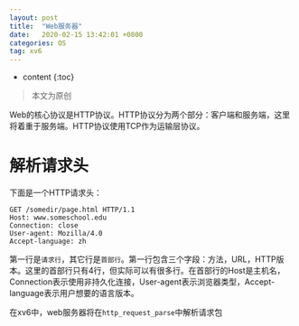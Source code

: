```yaml
---
layout: post
title:  "Web服务器"
date:   2020-02-15 13:42:01 +0800
categories: OS
tag: xv6
---
```


* content
{:toc}

>本文为原创

Web的核心协议是HTTP协议。HTTP协议分为两个部分：客户端和服务端，这里将着重于服务端。HTTP协议使用TCP作为运输层协议。

# 解析请求头

下面是一个HTTP请求头：

```
GET /somedir/page.html HTTP/1.1
Host: www.someschool.edu
Connection: close
User-agent: Mozilla/4.0
Accept-language: zh
```

第一行是`请求行`，其它行是`首部行`。第一行包含三个字段：方法，URL，HTTP版本。这里的首部行只有4行，但实际可以有很多行。在首部行的Host是主机名，Connection表示使用非持久化连接，User-agent表示浏览器类型，Accept-language表示用户想要的语言版本。

在xv6中，web服务器将在`http_request_parse`中解析请求包



